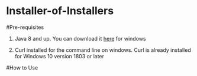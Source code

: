 # Installer-of-Installers

#Pre-requisites
1. Java 8 and up. You can download it [here](https://www.java.com/download/ie_manual.jsp) for windows 

2. Curl installed for the command line on windows. Curl is already installed for Windows 10 version 1803 or later

#How to Use
